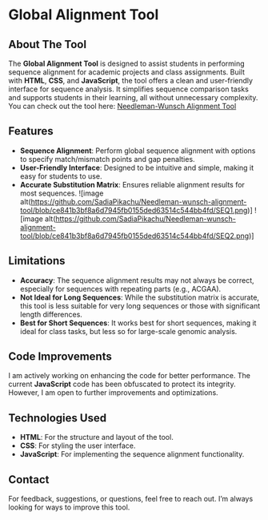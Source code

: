 # Global Alignment Tool

## About The Tool
The **Global Alignment Tool** is designed to assist students in performing sequence alignment for academic projects and class assignments. Built with **HTML**, **CSS**, and **JavaScript**, the tool offers a clean and user-friendly interface for sequence analysis. It simplifies sequence comparison tasks and supports students in their learning, all without unnecessary complexity.
You can check out the tool here: [Needleman-Wunsch Alignment Tool](https://sadiapikachu.github.io/Needleman-wunsch-alignment-tool/)

## Features
- **Sequence Alignment**: Perform global sequence alignment with options to specify match/mismatch points and gap penalties.
- **User-Friendly Interface**: Designed to be intuitive and simple, making it easy for students to use.
- **Accurate Substitution Matrix**: Ensures reliable alignment results for most sequences.
![image alt(https://github.com/SadiaPikachu/Needleman-wunsch-alignment-tool/blob/ce841b3bf8a6d7945fb0155ded63514c544bb4fd/SEQ1.png)]
![image alt(https://github.com/SadiaPikachu/Needleman-wunsch-alignment-tool/blob/ce841b3bf8a6d7945fb0155ded63514c544bb4fd/SEQ2.png)]

## Limitations
- **Accuracy**: The sequence alignment results may not always be correct, especially for sequences with repeating parts (e.g., ACGAA).
- **Not Ideal for Long Sequences**: While the substitution matrix is accurate, this tool is less suitable for very long sequences or those with significant length differences.
- **Best for Short Sequences**: It works best for short sequences, making it ideal for class tasks, but less so for large-scale genomic analysis.

## Code Improvements
I am actively working on enhancing the code for better performance. The current **JavaScript** code has been obfuscated to protect its integrity. However, I am open to further improvements and optimizations.

## Technologies Used
- **HTML**: For the structure and layout of the tool.
- **CSS**: For styling the user interface.
- **JavaScript**: For implementing the sequence alignment functionality.

## Contact
For feedback, suggestions, or questions, feel free to reach out. I’m always looking for ways to improve this tool.
